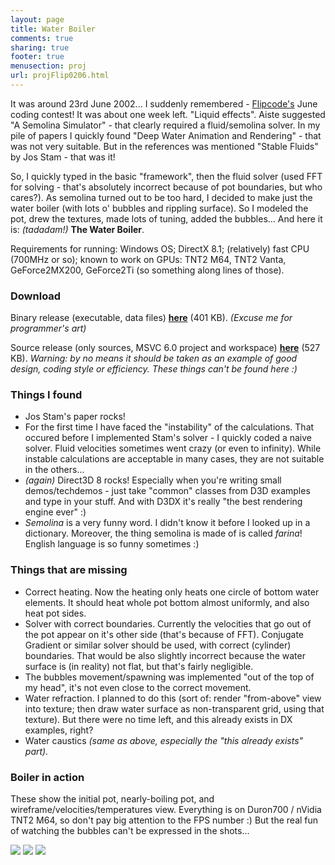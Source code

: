 ```yaml
---
layout: page
title: Water Boiler
comments: true
sharing: true
footer: true
menusection: proj
url: projFlip0206.html
---
```


<P>
It was around 23rd June 2002... I suddenly remembered -
<A href="http://www.flipcode.com">Flipcode's</A> June coding contest! It was
about one week left. "Liquid effects". Aiste suggested "A Semolina Simulator"
- that clearly required a fluid/semolina solver. In my pile of papers I quickly
found "Deep Water Animation and Rendering" - that was not very suitable. But
in the references was mentioned "Stable Fluids" by Jos Stam - that was it!
</P>
<P>
So, I quickly typed in the basic "framework", then the fluid solver (used
FFT for solving - that's absolutely incorrect because of pot boundaries, but
who cares?). As semolina turned out to be too hard, I decided to make
just the water boiler (with lots o' bubbles and rippling surface). So I modeled
the pot, drew the textures, made lots of tuning, added the bubbles... And here
it is: <em>(tadadam!) </em><strong>The Water Boiler</strong>.
</P>
<P>
Requirements for running: Windows OS; DirectX 8.1; (relatively) fast CPU
(700MHz or so); known to work on GPUs: TNT2 M64, TNT2 Vanta, GeForce2MX200,
GeForce2Ti (so something along lines of those).
</P>


<H3>Download</H3>
<P>
Binary release (executable, data files)
<A href="files/waterboiler.zip"><strong>here</strong></A> (401 KB). <em>(Excuse me for programmer's art)</em>
</P>
<P>
Source release (only sources, MSVC 6.0 project and workspace)
<A href="files/waterboiler-src.zip"><strong>here</strong></A> (527 KB). <em>Warning: by no means it should be
taken as an example of good design, coding style or efficiency. These things
can't be found here :)</em>
</P>

<H3>Things I found</H3>
<UL>
<LI>Jos Stam's paper rocks!
<LI>For the first time I have faced the "instability" of the calculations.
    That occured before I implemented Stam's solver - I quickly coded a naive
    solver. Fluid velocities sometimes went crazy (or even to infinity).
    While instable calculations are acceptable in many cases, they are not
    suitable in the others...
<LI><em>(again) </em> Direct3D 8 rocks! Especially when you're writing small
    demos/techdemos - just take "common" classes from D3D examples and type
    in your stuff. And with D3DX it's really "the best rendering engine
    ever" :)
<LI><em>Semolina</em> is a very funny word. I didn't know it before I looked up
    in a dictionary. Moreover, the thing semolina is made of is called
    <em>farina</em>! English language is so funny sometimes :)
</UL>


<H3>Things that are missing</H3>
<UL>
<LI>Correct heating. Now the heating only heats one circle of bottom water
    elements. It should heat whole pot bottom almost uniformly, and also heat
    pot sides.
<LI>Solver with correct boundaries. Currently the velocities that go out of
    the pot appear on it's other side (that's because of FFT). Conjugate
    Gradient or similar solver should be used, with correct (cylinder)
    boundaries. That would be also slightly incorrect because the water surface
    is (in reality) not flat, but that's fairly negligible.
<LI>The bubbles movement/spawning was implemented "out of the top of my head",
	it's not even close to the correct movement.
<LI>Water refraction. I planned to do this (sort of: render "from-above"
    view into texture; then draw water surface as non-transparent grid,
    using that texture). But there were no time left, and this already exists
    in DX examples, right?
<LI>Water caustics <em>(same as above, especially the "this already exists" part).</em>
</UL>


<H3>Boiler in action</H3>
<P>
These show the initial pot, nearly-boiling pot, and wireframe/velocities/temperatures
view. Everything is on Duron700 / nVidia TNT2 M64, so don't pay big attention
to the FPS number :) But the real fun of watching the bubbles can't be
expressed in the shots...
</P>
<IMG src="img/Waterboiler1.jpg">
<IMG src="img/Waterboiler2.jpg">
<IMG src="img/Waterboiler3.jpg">
